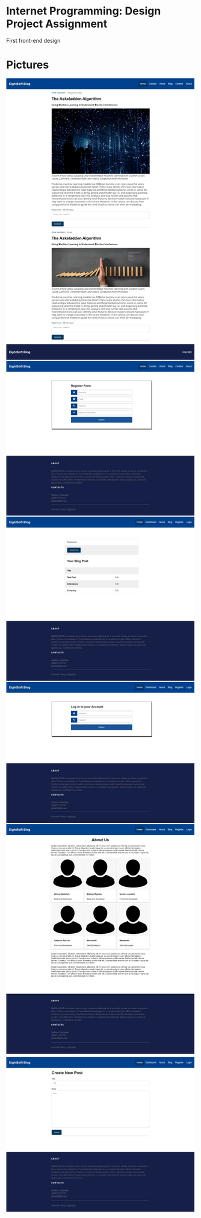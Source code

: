 # Internet Programming: Design Project Assignment
First front-end design

# Pictures
<img src="images/3.png" width=500>
<img src="images/4.png" width=500>
<img src="images/5.png" width=500>
<img src="images/6.png" width=500>
<img src="images/7.png" width=500>
<img src="images/8.png" width=500>